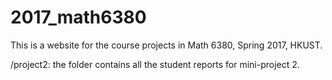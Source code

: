 # 2017_math6380
This is a website for the course projects in Math 6380, Spring 2017, HKUST.

/project2: the folder contains all the student reports for mini-project 2. 
